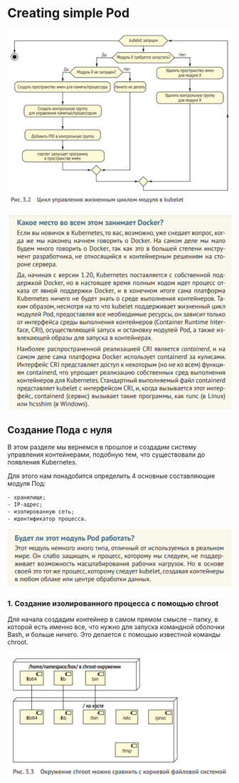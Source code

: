 # Creating simple Pod

![Alt text](image-7.png)

![Alt text](image-8.png)

## Создание Пода с нуля

В этом разделе мы вернемся в прошлое и создадим систему управления контейнерами, подобную тем, что существовали до появления Kubernetes.

Для этого нам понадобится определить 4 основные составляющие модуля Под: 

    - хранилище;
    - IP-адрес;
    - изолированную сеть;
    - идентификатор процесса.

![Alt text](image-9.png)

### 1. Создание изолированного процесса с помощью chroot

Для начала создадим контейнер в  самом прямом смысле  – папку, в  которой есть именно все, что нужно для запуска командной оболочки Bash, и больше ничего. Это делается с помощью известной команды chroot.

![Alt text](image-10.png)